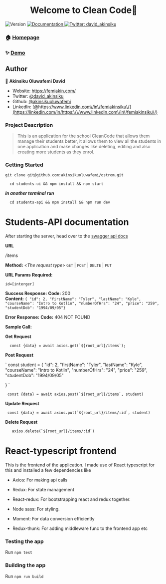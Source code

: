 <h1 align="center">Welcome to Clean Code👋</h1>
<p>
  <img alt="Version" src="https://img.shields.io/badge/version-1.0.0-blue.svg?cacheSeconds=2592000" />
  <a href="https://github.com/akinsikuoluwafemi/ostrom" target="_blank">
    <img alt="Documentation" src="https://img.shields.io/badge/documentation-yes-brightgreen.svg" />
  </a>
  <a href="https://twitter.com/david\_akinsiku" target="_blank">
    <img alt="Twitter: david_akinsiku" src="https://img.shields.io/twitter/follow/david_akinsiku.svg?style=social" />
  </a>
</p>



### 🏠 [Homepage](https://github.com/akinsikuoluwafemi/ostrom)

### ✨ [Demo](https://github.com/akinsikuoluwafemi/ostrom)

## Author

👤 **Akinsiku Oluwafemi David**

* Website: https://femiakin.com/
* Twitter: [@david\_akinsiku](https://twitter.com/david\_akinsiku)
* Github: [@akinsikuoluwafemi](https://github.com/akinsikuoluwafemi)
* LinkedIn: [@https:\/\/www.linkedin.com\/in\/femiakinsiku\/](https://linkedin.com/in/https:\/\/www.linkedin.com\/in\/femiakinsiku\/)

### Project Description

> This is an application for the school CleanCode that allows them manage their students better, it allows them to view all the students in one application and make changes like deleting, editing and also creating more students as they enrol.

### Getting Started
```
git clone git@github.com:akinsikuoluwafemi/ostrom.git
```
```
  cd students-ui && npm install && npm start
```

***in another terminal run***

```
  cd students-api && npm install && npm run dev
```

# Students-API documentation

After starting the server, head over to the [swagger api docs](http://localhost:7000/api-docs/
)

**URL**

/items

**Method:**
<_The request type_>
`GET` | `POST` | `DELTE` | `PUT`



**URL Params**
**Required:**

`id=[interger]`

**Success Response:**
**Code:** 200 <br/>
**Content:** 
          `{
            "id": 2,
            "firstName": "Tyler",
            "lastName": "Kyle",
            "courseName": "Intro to Kotlin",
            "numberOfHrs": "24",
            "price": "259",
            "studentDob": "1994/09/05"}`

**Error Response:**
**Code:** 404 NOT FOUND

**Sample Call:**

**Get Request**
```
  const {data} = await axios.get(`${root_url}/items`);

```

**Post Request**

`
  const student = {
      "id": 2,
      "firstName": "Tyler",
      "lastName": "Kyle",
      "courseName": "Intro to Kotlin",
      "numberOfHrs": "24",
      "price": "259",
      "studentDob": "1994/09/05"

  }
`

```
 const {data} = await axios.post(`${root_url}/items`, student)

```


**Update Request**

```
 const {data} = await axios.put(`${root_url}/items/:id`, student)

```

**Delete Request**

```
   axios.delete(`${root_url}/items/:id`)

```


# React-typescript frontend
This is the frontend of the application. I made use of React typescript for this and installed a few dependencies like


- Axios: For making api calls
- Redux: For state management 
- React-redux: For bootstrapping react and redux together. 
- Node sass: For styling.

- Moment: For data conversion efficiently
- Redux-thunk: For adding middleware func to the frontend app etc


### Testing the app
Run `npm test`

### Building the app

Run `npm run build`
